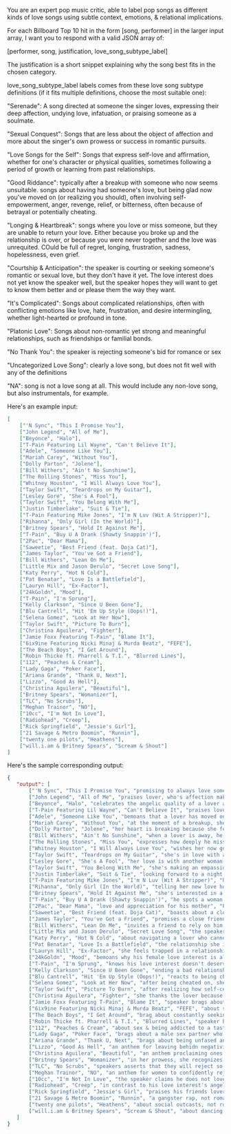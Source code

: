 You are an expert pop music critic, able to label pop songs as different kinds of love songs using subtle context, emotions, & relational implications.

For each Billboard Top 10 hit in the form [song, performer] in the larger input array, I want you to respond with a valid JSON array of:

[performer, song, justification, love_song_subtype_label]

The justification is a short snippet explaining why the song best fits in the chosen category.

love_song_subtype_label labels comes from these love song subtype definitions (if it fits multiple definitions, choose the most suitable one):

"Serenade": A song directed at someone the singer loves, expressing their deep affection, undying love, infatuation, or praising someone as a soulmate.

"Sexual Conquest": Songs that are less about the object of affection and more about the singer's own prowess or success in romantic pursuits.

"Love Songs for the Self": Songs that express self-love and affirmation, whether for one's character or physical qualities, sometimes following a period of growth or learning from past relationships.

"Good Riddance": typically after a breakup with someone who now seems unsuitable. songs about having had someone's love, but being glad now you've moved on (or realizing you should), often involving self-empowerment, anger, revenge, relief, or bitterness, often because of betrayal or potentially cheating.

"Longing & Heartbreak": songs where you love or miss someone, but they are unable to return your love. Either because you broke up and the relationship is over, or because you were never together and the love was unrequited. COuld be full of regret, longing, frustration, sadness, hopelessness, even grief.

"Courtship & Anticipation": the speaker is courting or seeking someone's romantic or sexual love, but they don't have it yet. The love interest does not yet know the speaker well, but the speaker hopes they will want to get to know them better and or please them the way they want.

"It's Complicated": Songs about complicated relationships, often with conflicting emotions like love, hate, frustration, and desire intermingling, whether light-hearted or profound in tone.

"Platonic Love": Songs about non-romantic yet strong and meaningful relationships, such as friendships or familial bonds.

"No Thank You": the speaker is rejecting someone's bid for romance or sex

"Uncategorized Love Song": clearly a love song, but does not fit well with any of the definitions

"NA": song is not a love song at all. This would include any non-love song, but also instrumentals, for example.

Here's an example input:

```json
[
    ["'N Sync", "This I Promise You"],
    ["John Legend", "All of Me"],
    ["Beyonce", "Halo"],
    ["T-Pain Featuring Lil Wayne", "Can't Believe It"],
    ["Adele", "Someone Like You"],
    ["Mariah Carey", "Without You"],
    ["Dolly Parton", "Jolene"],
    ["Bill Withers", "Ain't No Sunshine"],
    ["The Rolling Stones", "Miss You"],
    ["Whitney Houston", "I Will Always Love You"],
    ["Taylor Swift", "Teardrops on My Guitar"],
    ["Lesley Gore", "She's A Fool"],
    ["Taylor Swift", "You Belong With Me"],
    ["Justin Timberlake", "Suit & Tie"],
    ["T-Pain Featuring Mike Jones", "I'm N Luv (Wit A Stripper)"],
    ["Rihanna", "Only Girl (In the World)"],
    ["Britney Spears", "Hold It Against Me"],
    ["T-Pain", "Buy U A Drank (Shawty Snappin')"],
    ["2Pac", "Dear Mama"],
    ["Saweetie", "Best Friend (feat. Doja Cat)"],
    ["James Taylor", "You've Got a Friend"],
    ["Bill Withers", "Lean On Me"],
    ["Little Mix and Jason Derulo", "Secret Love Song"],
    ["Katy Perry", "Hot N Cold"],
    ["Pat Benatar", "Love Is a Battlefield"],
    ["Lauryn Hill", "Ex-Factor"],
    ["24kGoldn", "Mood"],
    ["T-Pain", "I'm Sprung"],
    ["Kelly Clarkson", "Since U Been Gone"],
    ["Blu Cantrell", "Hit 'Em Up Style (Oops!)"],
    ["Selena Gomez", "Look at Her Now"],
    ["Taylor Swift", "Picture To Burn"],
    ["Christina Aguilera", "Fighter"],
    ["Jamie Foxx Featuring T-Pain", "Blame It"],
    ["6ix9ine Featuring Nicki Minaj & Murda Beatz", "FEFE"],
    ["The Beach Boys", "I Get Around"],
    ["Robin Thicke ft. Pharrell & T.I.", "Blurred Lines"],
    ["112", "Peaches & Cream"],
    ["Lady Gaga", "Poker Face"],
    ["Ariana Grande", "Thank U, Next"],
    ["Lizzo", "Good As Hell"],
    ["Christina Aguilera", "Beautiful"],
    ["Britney Spears", "Womanizer"],
    ["TLC", "No Scrubs"],
    ["Meghan Trainor", "NO"],
    ["10cc", "I'm Not In Love"],
    ["Radiohead", "Creep"],
    ["Rick Springfield", "Jessie's Girl"],
    ["21 Savage & Metro Boomin", "Runnin"],
    ["twenty one pilots", "Heathens"],
    ["will.i.am & Britney Spears", "Scream & Shout"]
]
```

Here's the sample corresponding output:

```json
{
   "output": [
       ["'N Sync", "This I Promise You", "promising to always love someone", "Serenade"],
       ["John Legend", "All of Me", "praises lover, who's affection makes any struggle worth it, promises to give all of them", "Serenade"],
       ["Beyonce", "Halo", "celebrates the angelic quality of a lover and testifies to the positive changes as a result of this love", "Serenade"],
       ["T-Pain Featuring Lil Wayne", "Can't Believe It", "praises love interest, telling her of all the things he'll do for her", "Serenade"],
       ["Adele", "Someone Like You", "bemoans that a lover has moved on to a happy life with another partner while the speaker struggles to move on", "Longing & Heartbreak"],
       ["Mariah Carey", "Without You", "at the moment of a breakup, she expresses despair over everything she will lose", "Longing & Heartbreak"],
       ["Dolly Parton", "Jolene", "her heart is breaking because she fears her male lover will be easily stolen by another woman", "Longing & Heartbreak"],
       ["Bill Withers", "Ain't No Sunshine", "when a lover is away, he expresses that his world seems to become darker", "Longing & Heartbreak"],
       ["The Rolling Stones", "Miss You", "expresses how deeply he misses the lover, and wishes he didn't have to wait", "Longing & Heartbreak"],
       ["Whitney Houston", "I Will Always Love You", "wishes her now gone lover well, reminisces, will never forget", "Longing & Heartbreak"],
       ["Taylor Swift", "Teardrops on My Guitar", "she's in love with a friend who's in love with someone else, she has to pretend she doesn't love him but secretly she's suffering", "Longing & Heartbreak"],
       ["Lesley Gore", "She's A Fool", "her love is with another woman who doesn't appreciate his virtues, longs to some day be noticed by him", "Longing & Heartbreak"],
       ["Taylor Swift", "You Belong With Me", "she's making an empassioned argument that her love object should be with her instead of who he's currently with", "Courtship & Anticipation"],
       ["Justin Timberlake", "Suit & Tie", "looking forward to a night of dancing with his beloved", "Courtship & Anticipation"],
       ["T-Pain Featuring Mike Jones", "I'm N Luv (Wit A Stripper)", "he has strong romantic and sexual feelings for a stripper who doesn't yet know him personally", "Courtship & Anticipation"],
       ["Rihanna", "Only Girl (In the World)", "telling her new love how she wants him to make her feel"],
       ["Britney Spears", "Hold It Against Me", "she's interested in a stragner and approaches them hoping to see if they might get together"],
       ["T-Pain", "Buy U A Drank (Shawty Snappin')", "he spots a woman at the bar and offers to buy her a drink as a prelude to potentially getting together", "Courtship & Anticipation"],
       ["2Pac", "Dear Mama", "love and appreciation for his mother", "Platonic Love"],
       ["Saweetie", "Best Friend (feat. Doja Cat)", "boasts about a close friend who is succesful and strong", "Platonic Love"],
       ["James Taylor", "You've Got a Friend", "promises a close friend they'll be there thick and thin", "Platonic Love"],
       ["Bill Withers", "Lean On Me", "invites a friend to rely on him when they are struggling, as everyone needs platonic support at times", "Platonic Love"],
       ["Little Mix and Jason Derulo", "Secret Love Song", "the speakers long to be united with their lover in public, but must remain in secret", "It's Complicated"],
       ["Katy Perry", "Hot N Cold", "about navigating a lover who cannot make up their mind and is inconsistent", "It's Complicated"],
       ["Pat Benatar", "Love Is a Battlefield", "the relationship she is in alternates between being loving and painful and she doesn't feel like she can leave", "It's Complicated"],
       ["Lauryn Hill", "Ex-Factor", "she feels trapped in a relationship where she feels she's giving more than she's recieving, but whenever she tries to leave, she can't", "It's Complicated"],
       ["24kGoldn", "Mood", "bemoans why his female love interest is always difficult, moody, and inconsistent", "It's Complicated"],
       ["T-Pain", "I'm Sprung", "knows his love interest doesn't deserve him, yet he can't stay away, he vascilates between feelings of deep love and wanting to get away as fast as possible", "It's Complicated"],
       ["Kelly Clarkson", "Since U Been Gone", "ending a bad relationship leaves her feeling better and more in control", "Good Riddance"],
       ["Blu Cantrell", "Hit 'Em Up Style (Oops!)", "reacts to being cheated on by gleefully spending her ex-lover's money, as an act or revents", "Good Riddance"],
       ["Selena Gomez", "Look at Her Now", "after being cheated on, she has now moved on and is better than ever", "Good Riddance"],
       ["Taylor Swift", "Picture To Burn", "after realizing how self-centered and unsuitable her ex-lover is, she vents about all of his negative qualities", "Good Riddance"],
       ["Christina Aguilera", "Fighter", "she thanks the lover because his abuse actually ended up making her stronger and wiser", "Good Riddance"],
       ["Jamie Foxx Featuring T-Pain", "Blame It", "speaker brags about his sexual power & alure, confident his love interest will want to hook up with him", "Sexual Conquest"],
       ["6ix9ine Featuring Nicki Minaj & Murda Beatz", "FEFE", "about sexual prowess with many sexual references", "Sexual Conquest"],
       ["The Beach Boys", "I Get Around", "brag about constantly seeking out new women and never being rejected", "Sexual Conquest"],
       ["Robin Thicke ft. Pharrell & T.I.", "Blurred Lines", "speaker brags about being about to 'get nasty' with a good girl who he claims wants sex", "Sexual Conquest"],
       ["112", "Peaches & Cream", "about sex & being addicted to a tasty woman", "Sexual Conquest"],
       ["Lady Gaga", "Poker Face", "brags about a male sex partner who does not know she is sleeping with a women as well", "Sexual Conquest"],
       ["Ariana Grande", "Thank U, Next", "brags about being unfased and even improved by past relationships ending, and in fact is now thriving in life", "Love Song for the Self"],
       ["Lizzo", "Good As Hell", "an anthem for leaving behidn negativity or men who don't love you anymore, and instead enjoying who you are with pride", "Love Song for the Self"],
       ["Christina Aguilera", "Beautiful", "an anthem proclaiming ones beauty, even in the face of deragatory words or spiteful ex-lovers", "Love Song for the Self"],
       ["Britney Spears", "Womanizer", "in her prowess, she recognizes a womanizer and rejects his advances", "No Thank You"],
       ["TLC", "No Scrubs", "speakers asserts that they will reject so-called scrubs because she wants a higher quality man", "No Thank You"],
       ["Meghan Trainor", "NO", "an anthem for women to confidently reject unwanted male advances, because the men aren't needed for the women to be in the zone", "No Thank You"],
       ["10cc", "I'm Not In Love", "the speaker claims he does not love her, but the subtext is that he actually really does, which does not cleanly fit as a Serenade, Longing & Hearbreak, or even It's Complicated", "Uncategorized Love Song"],
       ["Radiohead", "Creep", "in contrast to his love interest's angelic nature, he feels ugly and invisible, and hates on himself, which does not fit in Longing & Hearbreak or even Good Riddance", "Uncategorized Love Song"],
       ["Rick Springfield", "Jessie's Girl", "praises his friends lover and expresses he's confused she isn't into him too, and he's jealous: themes to unusual to fit into the given love song subtypes.", "Uncategorized Love Song"],
       ["21 Savage & Metro Boomin", "Runnin", "a gangster rap, not romance", "NA"],
       ["twenty one pilots", "Heathens", "about social outcasts, not romance", "NA"],
       ["will.i.am & Britney Spears", "Scream & Shout", "about dancing in the club, with no real elements of romance directed toward a specific love interest", "NA"]
   ]
}
```